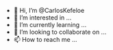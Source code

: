 - 👋 Hi, I’m @CarlosKefeloe
- 👀 I’m interested in ...
- 🌱 I’m currently learning ...
- 💞️ I’m looking to collaborate on ...
- 📫 How to reach me ...

<!---
CarlosKefeloe/CarlosKefeloe is a ✨ special ✨ repository because its `README.md` (this file) appears on your GitHub profile.
You can click the Preview link to take a look at your changes.
--->
